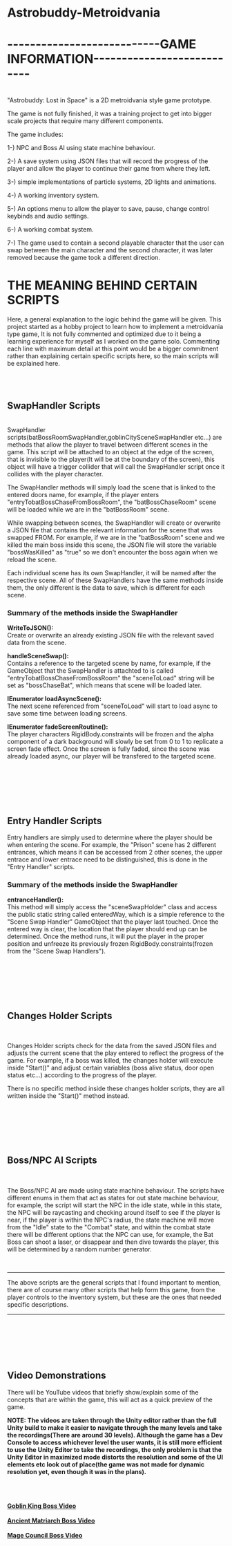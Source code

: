 # Astrobuddy-Metroidvania


#                                         ---------------------------GAME INFORMATION---------------------------
<br />
"Astrobuddy: Lost in Space" is a 2D metroidvania style game prototype.

The game is not fully finished, it was a training project to get into bigger scale projects that require many different components.

The game includes:

1-) NPC and Boss AI using state machine behaviour.

2-) A save system using JSON files that will record the progress of the player and allow the player to 
continue their game from where they left.

3-) simple implementations of particle systems, 2D lights and animations.

4-) A working inventory system.

5-) An options menu to allow the player to save, pause, change control keybinds and audio settings.

6-) A working combat system.

7-) The game used to contain a second playable character that the user can swap between the main character and the second character,
it was later removed because the game took a different direction.

                            

#                                                             THE MEANING BEHIND CERTAIN SCRIPTS

Here, a general explanation to the logic behind the game will be given. This project started as a hobby project to learn how to implement a metroidvania type game,
It is not fully commented and optimized due to it being a learning experience for myself as I worked on the game solo. Commenting each line with maximum detail at this
point would be a bigger commitment rather than explaining certain specific scripts here, so the main scripts will be explained here.

<br />
<br />

##                                                                 SwapHandler Scripts
<br />
<scene name>SwapHandler scripts(batBossRoomSwapHandler,goblinCitySceneSwapHandler etc...) are methods that allow the player to travel between different scenes
in the game. This script will be attached to an object at the edge of the screen, that is invisible to the player(It will be at the boundary of the screen), this object will have a trigger collider that will call the SwapHandler script once it collides with the player character.
  
The SwapHandler methods will simply load the scene that is linked to the entered doors name, for example, if the player enters "entryTobatBossChaseFromBossRoom", the "batBossChaseRoom" scene will be loaded while we are in the "batBossRoom" scene.
  
While swapping between scenes, the SwapHandler will create or overwrite a JSON file that contains the relevant information for the scene that was swapped FROM. For example, if we are in the "batBossRoom" scene and we killed the main boss inside this scene, the JSON file will store the variable "bossWasKilled" as "true" so we don't encounter the boss again when we reload the scene.
  
Each individual scene has its own SwapHandler, it will be named after the respective scene. All of these SwapHandlers have the same methods inside them, the only different is the data to save, which is different for each scene.
  
###                                                      Summary of the methods inside the SwapHandler

**WriteToJSON():**<br />
Create or overwrite an already existing JSON file with the relevant saved data from the scene.
  
**handleSceneSwap():**<br />
Contains a reference to the targeted scene by name, for example, if the GameObject that the SwapHandler is attachted to is called "entryTobatBossChaseFromBossRoom"
the "sceneToLoad" string will  be set as "bossChaseBat", which means that scene will be loaded later.
  
**IEnumerator loadAsyncScene():**<br />
The next scene referenced from "sceneToLoad" will start to load async to save some time between loading screens.
  
**IEnumerator fadeScreenRoutine():**<br />
The player characters RigidBody.constraints will be frozen and the alpha component of a dark background will slowly be set from 0 to 1 to replicate a screen fade effect. Once the screen is fully faded, since the scene was already loaded async, our player will be transfered to the targeted scene.  
  
 <br /><br /><br /><br /><br /> 

 ##                                                                Entry Handler Scripts
  
Entry handlers are simply used to determine where the player should be when entering the scene. For example, the "Prison" scene has 2 different entrances, which means it can be accessed from 2 other scenes, the upper entrace and lower entrace need to be distinguished, this is done in the "Entry Handler" scripts.

###                                                      Summary of the methods inside the SwapHandler
  
**entranceHandler():**<br />
This method will simply access the "sceneSwapHolder" class and access the public static string called enteredWay, which is a simple reference to the "Scene Swap Handler" GameObject that the player last touched. Once the entered way is clear, the location that the player should end up can be determined. Once the method runs, it will put the player in the proper position and unfreeze its previously frozen RigidBody.constraints(frozen from the "Scene Swap Handlers").

 <br /><br /><br /><br /><br /> 
  
##                                                                Changes Holder Scripts
  <br />
  
Changes Holder scripts check for the data from the saved JSON files and adjusts the current scene that the play entered to reflect the progress of the game. For example, if a boss was killed, the changes holder will execute inside "Start()" and adjust certain variables (boss alive status, door open status etc...) according to the progress of the player.

There is no specific method inside these changes holder scripts, they are all written inside the "Start()" method instead.
  
 
 <br /><br /><br /><br /><br /> 
  
  ##                                                              Boss/NPC AI Scripts
  <br />
  
The Boss/NPC AI are made using state machine behaviour. The scripts have different enums in them that act as states for out state machine behaviour, for example, the script will start the NPC in the idle state, while in this state, the NPC will be raycasting and checking around itself to see if the player is near, if the player is within the NPC's radius, the state machine will move from the "Idle" state to the "Combat" state, and within the combat state there will be different options that the NPC can use, for example, the Bat Boss can shoot a laser, or disappear and then dive towards the player, this will be determined by a random number generator.

  
 <br />
  
---------------------------------  ---------------------------------  ---------------------------------  
The above scripts are the general scripts that I found important to mention, there are of course many other scripts that help form this game, from the player controls to the inventory system, but these are the ones that needed specific descriptions.
---------------------------------  ---------------------------------  ---------------------------------    
   <br /><br /><br /><br /><br /> 
  
  ##                                                              Video Demonstrations
  
  There will be YouTube videos that briefly show/explain some of the concepts that are within the game, this will act as a quick preview of the game.
  
**NOTE: The videos are taken through the Unity editor rather than the full Unity build to make it easier to navigate through the many levels and take the recordings(There are around 30 levels). Although the game has a Dev Console to access whichever level the user wants, it is still more efficient to use the Unity Editor to take the recordings, the only problem is that the Unity Editor in maximized mode distorts the resolution and some of the UI elements etc look out of place(the game was not made for dynamic resolution yet, even though it was in the plans).**
  
 <br />  <br />
  
**[Goblin King Boss Video](https://www.youtube.com/watch?v=3wArXUJ80jU&feature=youtu.be&ab_channel=Caramio)** 
<br />
<br />
**[Ancient Matriarch Boss Video](https://youtu.be/OX1Cttlo1d8)** 
<br />
<br />
**[Mage Council Boss Video](https://youtu.be/nlRatg-Wq7M)** 
  
<br />
<br />
<br />
<br />
<br />
